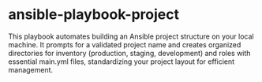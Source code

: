 # ansible-playbook-project
This playbook automates building an Ansible project structure on your local machine. It prompts for a validated project name and creates organized directories for inventory (production, staging, development) and roles with essential main.yml files, standardizing your project layout for efficient management.
